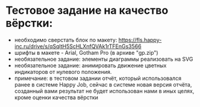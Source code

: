 # Тестовое задание на качество вёрстки:
- необходимо сверстать блок по макету: https://fls.happy-inc.ru/drive/s/qSqltH5ScHLXnfQVAk1rTFEnGs3566
- шрифты в макете - Arial, Gotham Pro (в архиве "gp.zip")
- необязательное задание: элементы диаграммы реализовать на SVG
- необязательное задание: анимировать движение цветных индикаторов от нулевого положения.
- примечание: в тестовом задании отчёт, который использовался ранее в системе Happy Job, сейчас в системе новая версия отчёта, созданный вами результат не будет использован нами в иных целях, кроме оценки качества вёрстки